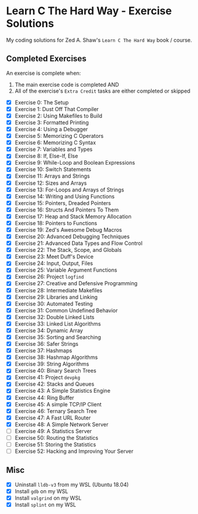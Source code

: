 # Learn C The Hard Way - Exercise Solutions

My coding solutions for Zed A. Shaw's `Learn C The Hard Way` book / course.

## Completed Exercises

An exercise is complete when:

1. The main exercise code is completed AND
2. All of the exercise's `Extra Credit` tasks are either completed or skipped

- [x] Exercise 0: The Setup
- [x] Exercise 1: Dust Off That Compiler
- [x] Exercise 2: Using Makefiles to Build
- [x] Exercise 3: Formatted Printing
- [x] Exercise 4: Using a Debugger
- [x] Exercise 5: Memorizing C Operators
- [x] Exercise 6: Memorizing C Syntax
- [x] Exercise 7: Variables and Types
- [x] Exercise 8: If, Else-If, Else
- [x] Exercise 9: While-Loop and Boolean Expressions
- [x] Exercise 10: Switch Statements
- [x] Exercise 11: Arrays and Strings
- [x] Exercise 12: Sizes and Arrays
- [x] Exercise 13: For-Loops and Arrays of Strings
- [x] Exercise 14: Writing and Using Functions
- [x] Exercise 15: Pointers, Dreaded Pointers
- [x] Exercise 16: Structs And Pointers To Them
- [x] Exercise 17: Heap and Stack Memory Allocation
- [x] Exercise 18: Pointers to Functions
- [x] Exercise 19: Zed's Awesome Debug Macros
- [x] Exercise 20: Advanced Debugging Techniques
- [x] Exercise 21: Advanced Data Types and Flow Control
- [x] Exercise 22: The Stack, Scope, and Globals
- [x] Exercise 23: Meet Duff's Device
- [x] Exercise 24: Input, Output, Files
- [x] Exercise 25: Variable Argument Functions
- [x] Exercise 26: Project `logfind`
- [x] Exercise 27: Creative and Defensive Programming
- [x] Exercise 28: Intermediate Makefiles
- [x] Exercise 29: Libraries and Linking
- [x] Exercise 30: Automated Testing
- [x] Exercise 31: Common Undefined Behavior
- [x] Exercise 32: Double Linked Lists
- [x] Exercise 33: Linked List Algorithms
- [x] Exercise 34: Dynamic Array
- [x] Exercise 35: Sorting and Searching
- [x] Exercise 36: Safer Strings
- [x] Exercise 37: Hashmaps
- [x] Exercise 38: Hashmap Algorithms
- [x] Exercise 39: String Algorithms
- [x] Exercise 40: Binary Search Trees
- [x] Exercise 41: Project `devpkg`
- [x] Exercise 42: Stacks and Queues
- [x] Exercise 43: A Simple Statistics Engine
- [x] Exercise 44: Ring Buffer
- [x] Exercise 45: A simple TCP/IP Client
- [x] Exercise 46: Ternary Search Tree
- [x] Exercise 47: A Fast URL Router
- [x] Exercise 48: A Simple Network Server
- [ ] Exercise 49: A Statistics Server
- [ ] Exercise 50: Routing the Statistics
- [ ] Exercise 51: Storing the Statistics
- [ ] Exercise 52: Hacking and Improving Your Server

## Misc

- [x] Uninstall `lldb-v3` from my WSL (Ubuntu 18.04)
- [x] Install `gdb` on my WSL
- [x] Install `valgrind` on my WSL
- [x] Install `splint` on my WSL
